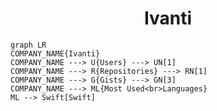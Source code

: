 <h1 align="center">Ivanti</h1>

```mermaid
graph LR
COMPANY_NAME{Ivanti}
COMPANY_NAME ---> U{Users} ---> UN[1]
COMPANY_NAME ---> R{Repositories} ---> RN[1]
COMPANY_NAME ---> G{Gists} ---> GN[3]
COMPANY_NAME ---> ML{Most Used<br>Languages}
ML --> Swift[Swift]
```

